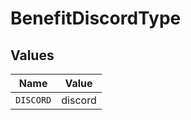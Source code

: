 # BenefitDiscordType


## Values

| Name      | Value     |
| --------- | --------- |
| `DISCORD` | discord   |